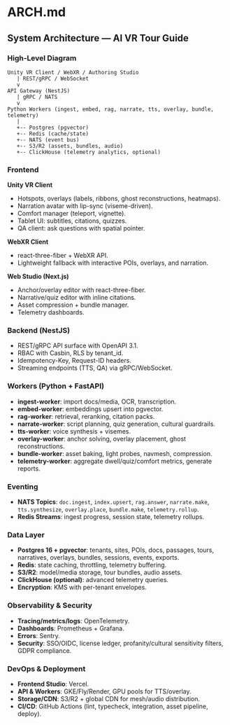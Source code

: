 # ARCH.md

## System Architecture — AI VR Tour Guide

### High-Level Diagram
```
Unity VR Client / WebXR / Authoring Studio
   | REST/gRPC / WebSocket
   v
API Gateway (NestJS)
   | gRPC / NATS
   v
Python Workers (ingest, embed, rag, narrate, tts, overlay, bundle, telemetry)
   |
   +-- Postgres (pgvector)
   +-- Redis (cache/state)
   +-- NATS (event bus)
   +-- S3/R2 (assets, bundles, audio)
   +-- ClickHouse (telemetry analytics, optional)
```

### Frontend
**Unity VR Client**  
- Hotspots, overlays (labels, ribbons, ghost reconstructions, heatmaps).  
- Narration avatar with lip-sync (viseme-driven).  
- Comfort manager (teleport, vignette).  
- Tablet UI: subtitles, citations, quizzes.  
- QA client: ask questions with spatial pointer.  

**WebXR Client**  
- react-three-fiber + WebXR API.  
- Lightweight fallback with interactive POIs, overlays, and narration.  

**Web Studio (Next.js)**  
- Anchor/overlay editor with react-three-fiber.  
- Narrative/quiz editor with inline citations.  
- Asset compression + bundle manager.  
- Telemetry dashboards.  

### Backend (NestJS)
- REST/gRPC API surface with OpenAPI 3.1.  
- RBAC with Casbin, RLS by tenant_id.  
- Idempotency-Key, Request-ID headers.  
- Streaming endpoints (TTS, QA) via gRPC/WebSocket.  

### Workers (Python + FastAPI)
- **ingest-worker**: import docs/media, OCR, transcription.  
- **embed-worker**: embeddings upsert into pgvector.  
- **rag-worker**: retrieval, reranking, citation packs.  
- **narrate-worker**: script planning, quiz generation, cultural guardrails.  
- **tts-worker**: voice synthesis + visemes.  
- **overlay-worker**: anchor solving, overlay placement, ghost reconstructions.  
- **bundle-worker**: asset baking, light probes, navmesh, compression.  
- **telemetry-worker**: aggregate dwell/quiz/comfort metrics, generate reports.  

### Eventing
- **NATS Topics**: `doc.ingest`, `index.upsert`, `rag.answer`, `narrate.make`, `tts.synthesize`, `overlay.place`, `bundle.make`, `telemetry.rollup`.  
- **Redis Streams**: ingest progress, session state, telemetry rollups.  

### Data Layer
- **Postgres 16 + pgvector**: tenants, sites, POIs, docs, passages, tours, narratives, overlays, bundles, sessions, events, exports.  
- **Redis**: state caching, throttling, telemetry buffering.  
- **S3/R2**: model/media storage, tour bundles, audio assets.  
- **ClickHouse (optional)**: advanced telemetry queries.  
- **Encryption**: KMS with per-tenant envelopes.  

### Observability & Security
- **Tracing/metrics/logs**: OpenTelemetry.  
- **Dashboards**: Prometheus + Grafana.  
- **Errors**: Sentry.  
- **Security**: SSO/OIDC, license ledger, profanity/cultural sensitivity filters, GDPR compliance.  

### DevOps & Deployment
- **Frontend Studio**: Vercel.  
- **API & Workers**: GKE/Fly/Render, GPU pools for TTS/overlay.  
- **Storage/CDN**: S3/R2 + global CDN for mesh/audio distribution.  
- **CI/CD**: GitHub Actions (lint, typecheck, integration, asset pipeline, deploy).  
